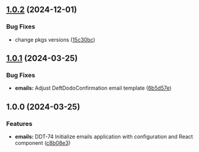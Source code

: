 

## [1.0.2](https://github.com/Deft-Dodo-Web-Development/website/compare/@deft-dodo/emails-v1.0.1...@deft-dodo/emails-v1.0.2) (2024-12-01)


### Bug Fixes

* change pkgs versions ([15c30bc](https://github.com/Deft-Dodo-Web-Development/website/commit/15c30bc72454010527f2231402064a8d1c3e48c5))

## [1.0.1](https://github.com/Deft-Dodo-Web-Development/website/compare/@deft-dodo/emails-v1.0.0...@deft-dodo/emails-v1.0.1) (2024-03-25)


### Bug Fixes

* **emails:** Adjust DeftDodoConfirmation email template ([6b5d57e](https://github.com/Deft-Dodo-Web-Development/website/commit/6b5d57ebae47f52c118872eef3fe3b95f355c47a))

## 1.0.0 (2024-03-25)


### Features

* **emails:** DDT-74 Initialize emails application with configuration and React component ([c8b08e3](https://github.com/Deft-Dodo-Web-Development/website/commit/c8b08e371804b88e370c59eb749e3ff960b37630))
